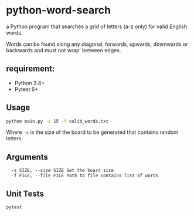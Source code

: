 # python-word-search

a Python program that searches a grid of letters (a-z only) for valid English words.

Words can be found along any diagonal, forwards, upwards, downwards or backwards and must not wrap’ between edges.

## requirement:

- Python 3.4+
- Pytest 6+

## Usage

```sh
python main.py -s 15 -f valid_words.txt
```

Where `-s` is the size of the board to be generated that contains random letters.

## Arguments

```
  -s SIZE, --size SIZE Set the board size
  -f FILE, --file FILE Path to file contains list of words
```

## Unit Tests

```sh
pytest
```